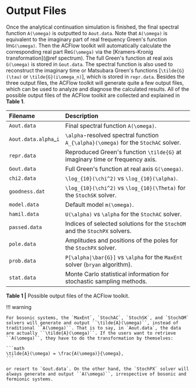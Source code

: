 # Output Files

Once the analytical continuation simulation is finished, the final spectral function ``A(\omega)`` is outputted to `Aout.data`. Note that ``A(\omega)`` is equivalent to the imaginary part of real frequency Green's function Im``G(\omega)``. Then the ACFlow toolkit will automatically calculate the corresponding real part Re``G(\omega)`` via the [Kramers-Kronig transformation](@ref spectrum). The full Green's function at real axis ``G(\omega)`` is stored in `Gout.data`. The spectral function is also used to reconstruct the imaginary time or Matsubara Green's functions [``\tilde{G}(\tau)`` or ``\tilde{G}(i\omega_n)``], which is stored in `repr.data`. Besides the three output files, the ACFlow toolkit will generate quite a few output files, which can be used to analyze and diagnose the calculated results. All of the possible output files of the ACFlow toolkit are collected and explained in **Table 1**.

| Filename | Description |
| :------- | :---------- |
|`Aout.data` | Final spectral function ``A(\omega)``. |
|`Aout.data.alpha`_``i`` | ``\alpha``-resolved spectral function ``A_{\alpha}(\omega)`` for the `StochAC` solver. |
|`repr.data` | Reproduced Green's function ``\tilde{G}`` at imaginary time or frequency axis. |
|`Gout.data` | Full Green's function at real axis ``G(\omega)``. |
|`chi2.data` | ``\log_{10}(\chi^2)`` vs ``\log_{10}(\alpha)``. |
|`goodness.dat` | ``\log_{10}(\chi^2)`` vs ``\log_{10}(\Theta)`` for the `StochSK` solver. |
|`model.data` | Default model ``m(\omega)``. |
|`hamil.data` | ``U(\alpha)`` vs ``\alpha`` for the `StochAC` solver. |
|`passed.data`| Indices of selected solutions for the `StochOM` and the `StochPX` solvers. |
|`pole.data` | Amplitudes and positions of the poles for the `StochPX` solver. |
|`prob.data` | ``P[\alpha\|\bar{G}]`` vs ``\alpha`` for the `MaxEnt` solver (`bryan` algorithm). |
|`stat.data` | Monte Carlo statistical information for stochastic sampling methods. |

**Table 1 |** Possible output files of the ACFlow toolkit.

!!! warning

    For bosonic systems, the `MaxEnt`, `StochAC`, `StochSK`, and `StochOM` solvers will generate and output ``\tilde{A}(\omega)``, instead of traditional ``A(\omega)``. That is to say, in `Aout.data`, the data are actually ``\tilde{A}(\omega)``. If the users want to retrieve ``A(\omega)``, they have to do the transformation by themselves:
    
    ```math
    \tilde{A}(\omega) = \frac{A(\omega)}{\omega},
    ```

    or resort to `Gout.data`. On the other hand, the `StochPX` solver will always generate and output ``A(\omega)``, irrespective of bosonic and fermionic systems.
